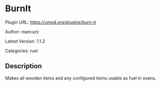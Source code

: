 # BurnIt

Plugin URL: https://umod.org/plugins/burn-it

Author: marcuzz

Latest Version: 1.1.2

Categories: rust

## Description

Makes all wooden items and any configured items usable as fuel in ovens.
